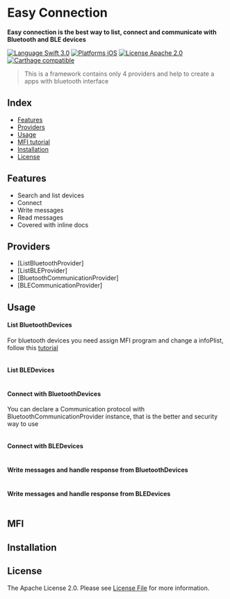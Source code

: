 # Easy Connection
**Easy connection is the best way to list, connect and communicate with Bluetooth and BLE devices**


[![Language Swift 3.0](https://img.shields.io/badge/Language-Swift%203.0-orange.svg?style=flat)](https://swift.org)
[![Platforms iOS](https://img.shields.io/badge/Platforms-iOS%20%7C%20watchOS%20%7C%20tvOS%20%7C%20OS%20X-lightgray.svg?style=flat)](http://www.apple.com)
[![License Apache 2.0](https://img.shields.io/badge/License-MIT-lightgrey.svg?style=flat)](LICENSE.md)
[![Carthage compatible](https://img.shields.io/badge/Carthage-compatible-brightgreen.svg?style=flat)](https://github.com/Carthage/Carthage)

> This is a framework contains only 4 providers and help to create a apps with bluetooth interface

## Index  
- [Features](#features)
- [Providers](#providers)
- [Usage](#usage)
- [MFI tutorial](#mfi)
- [Installation](#installation)
- [License](#license)
## Features
 - Search and list devices
 - Connect
 - Write messages
 - Read messages
 - Covered with inline docs
## Providers

 - [ListBluetoothProvider]
 - [ListBLEProvider]
 - [BluetoothCommunicationProvider]
 - [BLECommunicationProvider]
 

## Usage
#### List BluetoothDevices
For bluetooth devices you need assign MFI program and change a infoPlist, follow this [tutorial](#mfi) 
```

```
#### List BLEDevices
```

```
#### Connect with BluetoothDevices
You can declare a Communication protocol with BluetoothCommunicationProvider instance, that is the better and security way to use
```

```
#### Connect with BLEDevices
```

```
#### Write messages and handle response from BluetoothDevices
```

```
#### Write messages and handle response from BLEDevices
```

```

## MFI

## Installation

## License 
The Apache License 2.0. Please see [License File](LICENSE.md) for more information.
